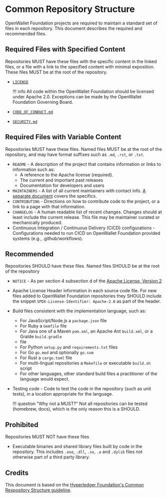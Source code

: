 [//]: # (SPDX-License-Identifier: CC-BY-4.0)

# Common Repository Structure

OpenWallet Foundation projects are required to maintain a standard set of files in each repository. This document describes the required and recommended files.

## Required Files with Specified Content

Repositories MUST have these files with the specific content in the linked files, or a file with a link to the specified content with minimal exposition. These files MUST be at the root of the repository.

* [`LICENSE`](https://www.apache.org/licenses/LICENSE-2.0.txt)

    !!! info
        All code within the OpenWallet Foundation should be licensed under Apache 2.0. Exceptions can be made by the OpenWallet Foundation Governing Board.

* [`CODE_OF_CONDUCT.md`](code-of-conduct.md)
* [`SECURITY.md`](security.md#security-markdown)

## Required Files with Variable Content

Repositories MUST have these files. Named files MUST be at the root of the repository, and may have format suffixes such as `.md`, `.rst`, or `.txt`.

* `README` - A description of the project that contains information or links to information such as:
    * A reference to the Apache license (required).
    * The current and important past releases
    * Documentation for developers and users
* `MAINTAINERS` - A list of all current maintainers with contact info. [A separate document](maintainers-file-content.md) covers the specifics.
* `CONTRIBUTING` - Directions on how to contribute code to the project, or a link to a page with that information.
* `CHANGELOG` - A human readable list of recent changes. Changes should at least include the current release. This file may be maintainer curated or mechanically produced.
* Continuous Integration / Continuous Delivery (CICD) configurations - Configurations needed to run CICD on OpenWallet Foundation provided systems (e.g., .github/workflows).

## Recommended

Repositories SHOULD have these files. Named files SHOULD be at the root of the repository

* `NOTICE` - As per section 4 subsection d of the [Apache License, Version 2](https://www.apache.org/licenses/LICENSE-2.0)
* Apache License Header information in each source code file. For new files added to OpenWallet Foundation repositories they SHOULD include the snippet `SPDX-License-Identifier: Apache-2.0` as part of the header. 
* Build files consistent with the implementation language, such as:
    * For JavaScript/Node.js a `package.json` file
    * For Ruby a `Gemfile` file
    * For Java one of a Maven `pom.xml`, an Apache Ant `build.xml`, or a Gralde `build.gradle`
    * file
    * For Python `setup.py` and `requirements.txt` files
    * For Go `go.mod` and optionally `go.sum` 
    * For Rust a `cargo.toml` file
    * For multi-lingual repositories a `Makefile` or executable `build.sh` script
    * For other languages, other standard build files a practitioner of the language would expect.
* Testing code - Code to test the code in the repository (such as unit tests), in a location appropriate for the language.

    !!! question "Why not a MUST?"
        Not all repositories can be tested (homebrew, docs), which is the only reason this is a SHOULD.

## Prohibited

Repositories MUST NOT have these files

* Executable binaries and shared library files built by code in the repository.  This includes `.exe`, `.dll`, `.so`, `.a` and `.dylib` files not otherwise part of a third party library.

## Credits

This document is based on the [Hyperledger Foundation's Common Respository Structure guideline](https://toc.hyperledger.org/guidelines/repository-structure.html).
